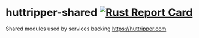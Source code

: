 # huttripper-shared [![Rust Report Card](https://rust-reportcard.xuri.me/badge/github.com/logsquaredn/huttripper-shared)](https://rust-reportcard.xuri.me/report/github.com/logsquaredn/huttripper-shared)
Shared modules used by services backing https://huttripper.com
